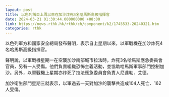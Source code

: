 ```yaml
---
layout: post
title: 以色列稱自上周以來在加沙炸死4名哈馬斯高級指揮官
date: 2024-03-21 01:30:44.000000000 +08:00
link: https://news.rthk.hk/rthk/ch/component/k2/1745533-20240321.htm
categories: rthk
---
```


以色列軍方和國家安全總局發布聲明，表示自上星期以來，以軍戰機在加沙炸死4名哈馬斯高級指揮官。

聲明說，以軍戰機星期一在空襲加沙南部城市拉法時，炸死3名哈馬斯應急委員會官員，另有一人受傷。他們負責組織恐怖主義活動，並協助哈馬斯軍事部門控制加沙。另外，以軍戰機上星期亦炸死了拉法應急委員會負責人尼達勒．艾德。

加沙衛生部門星期三就表示，以軍過去一天對加沙的襲擊共造成104人死亡、162人受傷。
